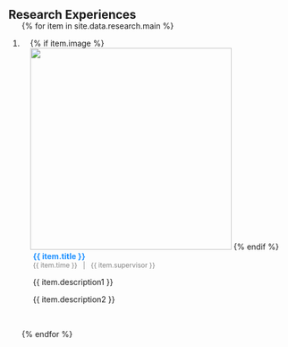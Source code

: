 <h2 id="research" style="margin: 2px 0px -15px;">Research Experiences</h2>

<div class="publications">
<ol class="bibliography">

{% for item in site.data.research.main %}

<li>
<div class="pub-row">
  <!-- 左边展示gif -->
  <div class="col-sm-3 abbr" style="position: relative; padding-right: 15px; padding-left: 15px;">
    {% if item.image %}
    <img src="{{ item.image }}" class="teaser img-fluid z-depth-1" style="width:360px; height:auto;">
    {% endif %}
  </div>

  <!-- 右边文字部分 -->
  <div class="col-sm-9" style="position: relative; padding-right: 15px; padding-left: 20px;">
      <!-- 蓝色小字标题 -->
      <div class="title" style="color:#1e90ff; font-size:14px; font-weight:bold;">
        {{ item.title }}
      </div>
      <!-- 时间和supervisor -->
      <div class="meta" style="font-size:12px; color:gray;">
        {{ item.time }} &nbsp; | &nbsp; {{ item.supervisor }}
      </div>
      <!-- 两行描述 -->
      <div class="description" style="margin-top:5px; font-size:14px;">
        <p>{{ item.description1 }}</p>
        <p>{{ item.description2 }}</p>
      </div>
  </div>
</div>
</li>
<br>

{% endfor %}

</ol>
</div>

